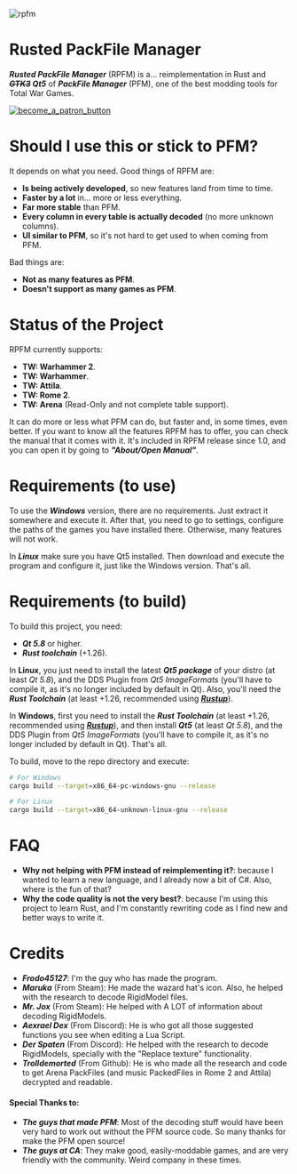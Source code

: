 ![rpfm](https://user-images.githubusercontent.com/15714929/42595518-cd369b80-8552-11e8-8364-09d4ed2e42f6.JPG)
# Rusted PackFile Manager
***Rusted PackFile Manager*** (RPFM) is a... reimplementation in Rust and ***~~GTK3~~ Qt5*** of ***PackFile Manager*** (PFM), one of the best modding tools for Total War Games.

[![become_a_patron_button](https://user-images.githubusercontent.com/15714929/40394531-2130b9ce-5e24-11e8-91a2-bbf8e6e75d21.png)][Patreon]

# Should I use this or stick to PFM?
It depends on what you need. Good things of RPFM are:
- **Is being actively developed**, so new features land from time to time.
- **Faster by a lot** in... more or less everything.
- **Far more stable** than PFM.
- **Every column in every table is actually decoded** (no more unknown columns).
- **UI similar to PFM**, so it's not hard to get used to when coming from PFM.

Bad things are:
- **Not as many features as PFM**.
- **Doesn't support as many games as PFM**.

# Status of the Project
RPFM currently supports:
- **TW: Warhammer 2**.
- **TW: Warhammer**.
- **TW: Attila**.
- **TW: Rome 2**.
- **TW: Arena** (Read-Only and not complete table support).

It can do more or less what PFM can do, but faster and, in some times, even better. If you want to know all the features RPFM has to offer, you can check the manual that it comes with it. It's included in RPFM release since 1.0, and you can open it by going to ***"About/Open Manual"***.

# Requirements (to use)
To use the ***Windows*** version, there are no requirements. Just extract it somewhere and execute it. After that, you need to go to settings, configure the paths of the games you have installed there. Otherwise, many features will not work.

In ***Linux*** make sure you have Qt5 installed. Then download and execute the program and configure it, just like the Windows version. That's all.

# Requirements (to build)
To build this project, you need:
* ***Qt 5.8*** or higher.
* ***Rust toolchain*** (+1.26).

In **Linux**, you just need to install the latest ***Qt5 package*** of your distro (at least *Qt 5.8*), and the DDS Plugin from *Qt5 ImageFormats* (you'll have to compile it, as it's no longer included by default in Qt). Also, you'll need the ***Rust Toolchain*** (at least +1.26, recommended using [***Rustup***][Rustup download]).

In **Windows**, first you need to install the ***Rust Toolchain*** (at least +1.26, recommended using [***Rustup***][Rustup download]), and then install ***Qt5*** (at least *Qt 5.8*), and the DDS Plugin from *Qt5 ImageFormats* (you'll have to compile it, as it's no longer included by default in Qt). That's all.

To build, move to the repo directory and execute:
```bash
# For Windows
cargo build --target=x86_64-pc-windows-gnu --release

# For Linux
cargo build --target=x86_64-unknown-linux-gnu --release
```

# FAQ
- **Why not helping with PFM instead of reimplementing it?**: because I wanted to learn a new language, and I already now a bit of C#. Also, where is the fun of that?
- **Why the code quality is not the very best?**: because I'm using this project to learn Rust, and I'm constantly rewriting code as I find new and better ways to write it.

# Credits
- ***Frodo45127***: I'm the guy who has made the program.
- ***Maruka*** (From Steam): He made the wazard hat's icon. Also, he helped with the research to decode RigidModel files.
- ***Mr. Jox*** (From Steam): He helped with A LOT of information about decoding RigidModels.
- ***Aexrael Dex*** (From Discord): He is who got all those suggested functions you see when editing a Lua Script.
- ***Der Spaten*** (From Discord): He helped with the research to decode RigidModels, specially with the "Replace texture" functionality.
- ***Trolldemorted*** (From Github): He is who made all the research and code to get Arena PackFiles (and music PackedFiles in Rome 2 and Attila) decrypted and readable.

#### Special Thanks to:
- ***The guys that made PFM***: Most of the decoding stuff would have been very hard to work out without the PFM source code. So many thanks for make the PFM open source!
- ***The guys at CA***: They make good, easily-moddable games, and are very friendly with the community. Weird company in these times.

[Rustup download]: https://www.rustup.rs/ "Here you can download it :)"
[Patreon]: https://www.patreon.com/RPFM
